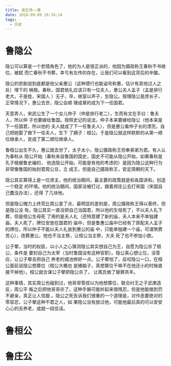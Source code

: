 ```yaml
---
title: 读左传——鲁
date: 2018-09-09 16:34:14
tags:
  - 历史
---
```


# 鲁隐公

隐公可以算是一个悲情角色了，他的为人是很正派的，他因为摄政称王春秋不书继位，被弑
而亡春秋不书葬，幸亏有左传的存在，让我们可以看到这背后的辛酸。

隐公的悲剧说到底都是他父亲惠公（这种德行也能谥号称惠，估计有其他过人之处）埋下的
祸根。春秋，国君依礼应该只有一位夫人，惠公夫人孟子（孟是排行老大，子是姓，宋国人
）无子，卒，继室以声子，生隐公。按理隐公是庶长子，正常情况下，惠公去世，隐公会顺
理成章的成为下一任国君。

天意弄人，宋武公生了一个女儿仲子（仲是排行老二），生而有文在手曰：鲁夫人，所以仲
子也要嫁给鲁国。按照史记的说法，仲子本来要嫁给隐公（他本来是下一任国君，所以他的
夫人就成了下一任鲁夫人），但是惠公看仲子长的漂亮，自己把她娶了做下一任夫人，生下
了嫡子：桓公。于是隐公就这样默默的从第一顺位继承人，变成了第二顺位继承人。

鲁桓公出生不久，惠公就去世了，太子太小，隐公摄政称王但奉弟弟为君。有人认为春秋从
隐公开始（春秋来自鲁国的国史，国史不可能从隐公开始，如果春秋是孔子根据鲁史编的，
他选隐公开始，可能是有他的考虑的）是因为隐公这种行为非常像鲁国的始封君周公旦，立
成王，但是自己摄政称王，安定周朝的天下。

隐公其实算得上是一位贤主，他的统治期间，最主要的政策就是和各国讲和，创造一个稳定
的环境。他的统治期间，国家没被打过，跟着郑庄公去打宋国（宋国自己蠢没办法），还得
了几块地。

但是隐公魄力上终究比周公差了点，最明显的差别是，周公摄政称王得以善终，但是隐公没
有。隐公其实一直没把自己当国君，所以他的生母死了，不以夫人礼下葬，但是桓公生母死
了用的是夫人礼（还特意建了新的庙，夫人本来不单独建庙，夫人死了，牌位安放在国君的
庙中，但是鲁惠公庙中已经有了原配夫人孟子的牌位，所以仲子不能以夫人礼放到惠公的庙
中，只能单独建一个庙，可谓煞费苦心），改葬惠公，他也不当主祭，让桓公当主祭，大夫
死了也不参加小歛。

公子翚，当时的权臣，以小人之心猜测隐公其实想自己为王，自愿为隐公杀了桓公，条件是
要封自己为太宰（当时鲁国没有这种官职）。隐公真心想让位，没答应，让公子翚去把自己
养老的城池修好一点。公子翚怕了，反咬隐公一口，在桓公面前说隐公想篡位（桓公大概也
是猪脑子，真想篡位干嘛不在他还小的时候直接干掉他）。桓公就合谋公子翚把隐公杀了，
让寪氏做了替罪羔羊。

这种事情，其实周公也碰到过，他哥哥管叔以为他想篡位，联合纣王之子武庚造反，周公平
叛之后把他哥哥杀了。这种手腕可能听起来很残忍，但是他能做到罚不避亲，真正让人信服
。隐公之死告诉我们很重的一个道理是，对作恶要绝对的零容忍，公子翚这种不君之人，如
果隐公没有放过他，可能他最后真的可以安安心心的去养老，成就一段佳话。

# 鲁桓公

# 鲁庄公
